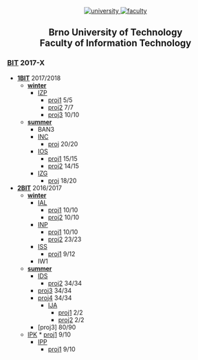 <div align="center">
	<a href="https://www.vutbr.cz/en/">
		<img src="https://img.shields.io/badge/university-Brno%20University%20of%20Technology-e4002b.svg" alt="university">
	</a>
	<a href="http://www.fit.vutbr.cz/.en">
		<img src="https://img.shields.io/badge/faculty-Faculty%20of%20Information%20Technology-00a9e0.svg" alt="faculty">
	</a>
</div>

<h2 align="center">
	Brno University of Technology<br>Faculty of Information Technology
</h2>

### [BIT](https://github.com/benkosa/VUTBR-FIT) 2017-X
* **[1BIT](https://github.com/benkosa/VUTBR-FIT/tree/master/1.rocnik)** 2017/2018
	* **[winter](https://github.com/benkosa/VUTBR-FIT/tree/master/1.rocnik/2017-2018_Zima)**
		* [IZP](https://github.com/benkosa/VUTBR-FIT/tree/master/1.rocnik/2017-2018_Zima/IZP)
			* [proj1](https://github.com/benkosa/VUTBR-FIT/tree/master/1.rocnik/2017-2018_Zima/IZP/proj1) 5/5
			* [proj2](https://github.com/benkosa/VUTBR-FIT/tree/master/1.rocnik/2017-2018_Zima/IZP/proj2) 7/7
			* [proj3](https://github.com/benkosa/VUTBR-FIT/tree/master/1.rocnik/2017-2018_Zima/IZP/proj3) 10/10
	* **[summer](https://github.com/benkosa/VUTBR-FIT/tree/master/1.rocnik/2017-2018_Leto)**
		* BAN3
		* [INC](https://github.com/benkosa/VUTBR-FIT/tree/master/1.rocnik/2017-2018_Leto/INC)
			* [proj](https://github.com/benkosa/VUTBR-FIT/tree/master/1.rocnik/2017-2018_Leto/INC/proj) 20/20
		* [IOS](https://github.com/benkosa/VUTBR-FIT/tree/master/1.rocnik/2017-2018_Leto/IOS)
			* [proj1](https://github.com/benkosa/VUTBR-FIT/tree/master/1.rocnik/2017-2018_Leto/IOS/proj1) 15/15
			* [proj2](https://github.com/benkosa/VUTBR-FIT/tree/master/1.rocnik/2017-2018_Leto/IOS/proj2) 14/15
		* [IZG](https://github.com/benkosa/VUTBR-FIT/tree/master/1.rocnik/2017-2018_Leto/IZG)
			* [proj](https://github.com/benkosa/VUTBR-FIT/tree/master/1.rocnik/2017-2018_Leto/IZG) 18/20
* **[2BIT](https://github.com/benkosa/VUTBR-FIT/tree/master/2.rocnik)** 2016/2017
	* **[winter](https://github.com/benkosa/VUTBR-FIT/tree/master/2.rocnik/2018-2019_Zima)**
		* [IAL](https://github.com/benkosa/VUTBR-FIT/tree/master/2.rocnik/2018-2019_Zima/IAL)
			* [proj1](https://github.com/benkosa/VUTBR-FIT/tree/master/2.rocnik/2018-2019_Zima/IAL/uloha1) 10/10
			* [proj2](https://github.com/benkosa/VUTBR-FIT/tree/master/2.rocnik/2018-2019_Zima/IAL/uloha2) 10/10
		* [INP](https://github.com/benkosa/VUTBR-FIT/tree/master/2.rocnik/2018-2019_Zima/INP)
			* [proj1](https://github.com/benkosa/VUTBR-FIT/tree/master/2.rocnik/2018-2019_Zima/INP/proj1) 10/10
			* [proj2](https://github.com/benkosa/VUTBR-FIT/tree/master/2.rocnik/2018-2019_Zima/INP/proj2) 23/23
		* [ISS](https://github.com/benkosa/VUTBR-FIT/tree/master/2.rocnik/2018-2019_Zima/ISS)
			* [proj1](https://github.com/benkosa/VUTBR-FIT/tree/master/2.rocnik/2018-2019_Zima/ISS) 9/12
		* IW1
	* **[summer](https://github.com/benkosa/VUTBR-FIT/tree/master/2.rocnik/2018-2019_Leto)**
		* [IDS](https://github.com/benkosa/VUTBR-FIT/tree/master/2.rocnik/2018-2019_Leto/IDS)
			* [proj2](https://github.com/benkosa/VUTBR-FIT/tree/master/2.rocnik/2018-2019_Leto/IDS/proj2) 34/34
      * [proj3](https://github.com/benkosa/VUTBR-FIT/tree/master/2.rocnik/2018-2019_Leto/IDS/proj3) 34/34
      * [proj4](https://github.com/benkosa/VUTBR-FIT/tree/master/2.rocnik/2018-2019_Leto/IDS/proj4) 34/34
		* [IJA](https://github.com/benkosa/VUTBR-FIT/tree/master/2.rocnik/2018-2019_Leto/IJA)
			* [proj1](https://github.com/benkosa/VUTBR-FIT/tree/master/2.rocnik/2018-2019_Leto/IJA/uloha2/ija/ija2018/homework2) 2/2
		  * [proj2](https://github.com/benkosa/VUTBR-FIT/tree/master/2.rocnik/2018-2019_Leto/IJA/uloha1/ija/ija2018/homework1/board) 2/2
      * [proj3] 80/90
    * [IPK](https://github.com/benkosa/VUTBR-FIT/tree/master/2.rocnik/2018-2019_Leto/IPK)
			* [proj1](https://github.com/benkosa/VUTBR-FIT/tree/master/2.rocnik/2018-2019_Leto/IPK/proj1) 9/10
		* [IPP](https://github.com/benkosa/VUTBR-FIT/tree/master/2.rocnik/2018-2019_Leto/IPP)
			* [proj1](https://github.com/benkosa/VUTBR-FIT/tree/master/2.rocnik/2018-2019_Leto/IPP/proj1) 9/10
